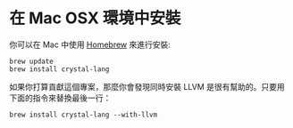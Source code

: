 # 在 Mac OSX 環境中安裝

你可以在 Mac 中使用 [Homebrew](http://brew.sh/) 來進行安裝:

```
brew update
brew install crystal-lang
```

如果你打算貢獻這個專案，那麼你會發現同時安裝 LLVM 是很有幫助的。只要用下面的指令來替換最後一行：

```
brew install crystal-lang --with-llvm
```
